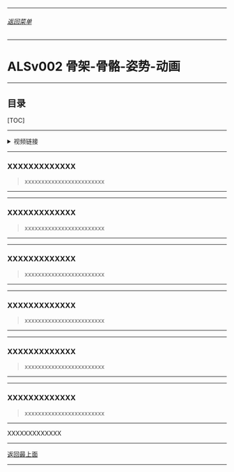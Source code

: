 
------

###### [返回菜单](../ALS_Menu.md)

------

# ALSv002 骨架-骨骼-姿势-动画

------

## 目录

[TOC]

------

<details>
<summary>视频链接</summary>

> [05瞄准偏移_哔哩哔哩_bilibili](https://www.bilibili.com/video/BV12f4y1r71N?spm_id_from=333.788.videopod.episodes&vd_source=9e1e64122d802b4f7ab37bd325a89e6c&p=6)

------

</details>

------

### XXXXXXXXXXXXX

> xxxxxxxxxxxxxxxxxxxxxxxx

------

------

### XXXXXXXXXXXXX

> xxxxxxxxxxxxxxxxxxxxxxxx

------

------

### XXXXXXXXXXXXX

> xxxxxxxxxxxxxxxxxxxxxxxx

------

------

### XXXXXXXXXXXXX

> xxxxxxxxxxxxxxxxxxxxxxxx

------

------

### XXXXXXXXXXXXX

> xxxxxxxxxxxxxxxxxxxxxxxx

------

------

### XXXXXXXXXXXXX

> xxxxxxxxxxxxxxxxxxxxxxxx

------

XXXXXXXXXXXXX
___________________________________________________________________________________________

[返回最上面](#返回菜单)
___________________________________________________________________________________________
